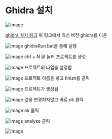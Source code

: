 # Ghidra 설치





![image](https://user-images.githubusercontent.com/53963779/201042045-89dd8f7c-1d24-426d-8cf6-fc0c2875348f.png)

[ghidra 설치 링크](https://github.com/NationalSecurityAgency/ghidra/releases)
위 링크에서 최신 버전 ghidra를 다운

![image](https://user-images.githubusercontent.com/53963779/201263359-c881766f-73f4-463f-bac8-5d181344f277.png)
ghidraRun.bat을 통해 실행

![image](https://user-images.githubusercontent.com/53963779/201264167-690a4d8f-2943-409c-b92a-fbd2a029d727.png)
ctrl + N 을 눌러 프로젝트를 생성

![image](https://user-images.githubusercontent.com/53963779/201264306-5ac055ae-b059-49cf-b88f-06baa27f1ebe.png)
프로젝트의 타입을 설정함

![image](https://user-images.githubusercontent.com/53963779/201264402-68ddc6b6-0958-4990-8d71-6a32fe676b77.png)
프로젝트 이름을 넣고 finish를 클릭

![image](https://user-images.githubusercontent.com/53963779/201267889-e116171d-1de9-44ce-b47e-1efd8b5f6765.png)
프로젝트가 생성됨

![image](https://user-images.githubusercontent.com/53963779/201266295-f5766193-c933-41d6-b2e4-031c7722b1c6.png)
값을 변경하지않고 바로 ok 클릭

![image](https://user-images.githubusercontent.com/53963779/201266417-0174a255-1317-4b5f-bf29-db1e03f623b2.png)
ok 클릭

![image](https://user-images.githubusercontent.com/53963779/201266516-2b261926-71b7-405c-b638-23405b01d202.png)
analyze 클릭

![image](https://user-images.githubusercontent.com/53963779/201266660-2179085b-a89a-4b80-9490-9df7e2e75230.png)


